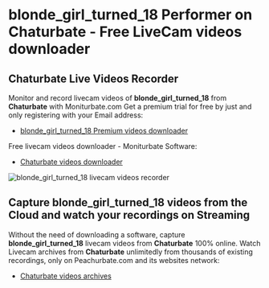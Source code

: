 # blonde_girl_turned_18 Performer on Chaturbate - Free LiveCam videos downloader

## Chaturbate Live Videos Recorder

Monitor and record livecam videos of **blonde_girl_turned_18** from **Chaturbate** with Moniturbate.com
Get a premium trial for free by just and only registering with your Email address:
* [blonde_girl_turned_18 Premium videos downloader](https://moniturbate.com/request-demo-licence-key.html)

Free livecam videos downloader - Moniturbate Software:
* [Chaturbate videos downloader](https://moniturbate.com/moniturbate-download-software.html)

![blonde_girl_turned_18 livecam videos recorder](https://peachurnet.com/templates/moniturbate-software.png)


## Capture blonde_girl_turned_18 videos from the Cloud and watch your recordings on Streaming

Without the need of downloading a software, capture **blonde_girl_turned_18** livecam videos from **Chaturbate** 100% online.
Watch Livecam archives from **Chaturbate** unlimitedly from thousands of existing recordings, only on Peachurbate.com and its websites network:
* [Chaturbate videos archives](https://peachurnet.com/)